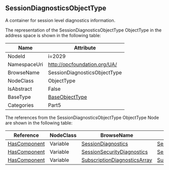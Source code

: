 <!-- objecttype -->
## SessionDiagnosticsObjectType
A container for session level diagnostics information.  
<!-- end of text -->
The representation of the SessionDiagnosticsObjectType ObjectType in the address space is shown in the following table:  

|Name|Attribute|
|---|---|
|NodeId|i=2029|
|NamespaceUri|http://opcfoundation.org/UA/|
|BrowseName|SessionDiagnosticsObjectType|
|NodeClass|ObjectType|
|IsAbstract|False|
|BaseType|[BaseObjectType](../../../Part5/ObjectTypes/BaseObjectType/readme.md)|
|Categories|Part5|

The references from the SessionDiagnosticsObjectType ObjectType Node are shown in the following table:  

|Reference|NodeClass|BrowseName|DataType|TypeDefinition|ModellingRule|
|---|---|---|---|---|---|
|[HasComponent](../../../Part3/ReferenceTypes/HasComponent/readme.md)|Variable|[SessionDiagnostics](#SessionDiagnostics)|[SessionDiagnosticsDataType](../../../Part5/DataTypes/SessionDiagnosticsDataType/readme.md)|[SessionDiagnosticsVariableType](../../Part5/VariableTypes/SessionDiagnosticsVariableType/readme.md)|[Mandatory](../../Objects/Mandatory/readme.md)|
|[HasComponent](../../../Part3/ReferenceTypes/HasComponent/readme.md)|Variable|[SessionSecurityDiagnostics](#SessionSecurityDiagnostics)|[SessionSecurityDiagnosticsDataType](../../../Part5/DataTypes/SessionSecurityDiagnosticsDataType/readme.md)|[SessionSecurityDiagnosticsType](../../Part5/VariableTypes/SessionSecurityDiagnosticsType/readme.md)|[Mandatory](../../Objects/Mandatory/readme.md)|
|[HasComponent](../../../Part3/ReferenceTypes/HasComponent/readme.md)|Variable|[SubscriptionDiagnosticsArray](#SubscriptionDiagnosticsArray)|[SubscriptionDiagnosticsDataType](../../../Part5/DataTypes/SubscriptionDiagnosticsDataType/readme.md)[]|[SubscriptionDiagnosticsArrayType](../../Part5/VariableTypes/SubscriptionDiagnosticsArrayType/readme.md)|[Mandatory](../../Objects/Mandatory/readme.md)|


